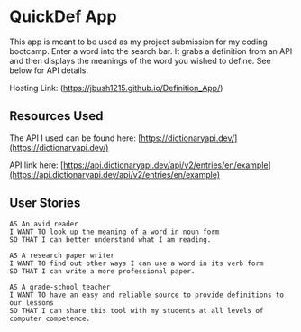 # QuickDef App

This app is meant to be used as my project submission for my coding bootcamp. Enter a word into the search bar. It grabs a definition from an API and then displays the meanings of the word you wished to define. See below for API details.

Hosting Link: (https://jbush1215.github.io/Definition_App/)

## Resources Used

The API I used can be found here: [https://dictionaryapi.dev/](https://dictionaryapi.dev/)

API link here: [https://api.dictionaryapi.dev/api/v2/entries/en/example](https://api.dictionaryapi.dev/api/v2/entries/en/example)

## User Stories

```
AS An avid reader 
I WANT TO look up the meaning of a word in noun form 
SO THAT I can better understand what I am reading. 

AS A research paper writer 
I WANT TO find out other ways I can use a word in its verb form 
SO THAT I can write a more professional paper. 

AS A grade-school teacher 
I WANT TO have an easy and reliable source to provide definitions to our lessons 
SO THAT I can share this tool with my students at all levels of computer competence. 
```
